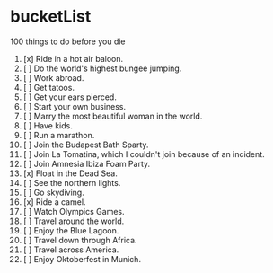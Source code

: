 # bucketList
100 things to do before you die

1. [x] Ride in a hot air baloon.
2. [ ] Do the world's highest bungee jumping.
3. [ ] Work abroad.
4. [ ] Get tatoos.
5. [ ] Get your ears pierced.
6. [ ] Start your own business.
7. [ ] Marry the most beautiful woman in the world.
8. [ ] Have kids.
9. [ ] Run a marathon.
10. [ ] Join the Budapest Bath Sparty.
11. [ ] Join La Tomatina, which I couldn't join because of an incident.
12. [ ] Join Amnesia Ibiza Foam Party.
13. [x] Float in the Dead Sea.
14. [ ] See the northern lights.
15. [ ] Go skydiving.
16. [x] Ride a camel.
17. [ ] Watch Olympics Games.
18. [ ] Travel around the world.
19. [ ] Enjoy the Blue Lagoon.
20. [ ] Travel down through Africa.
21. [ ] Travel across America.
22. [ ] Enjoy Oktoberfest in Munich.
